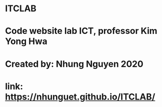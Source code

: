 # ITCLAB
# Code website lab ICT, professor Kim Yong Hwa
# Created by: Nhung Nguyen 2020
# link: https://nhunguet.github.io/ITCLAB/
